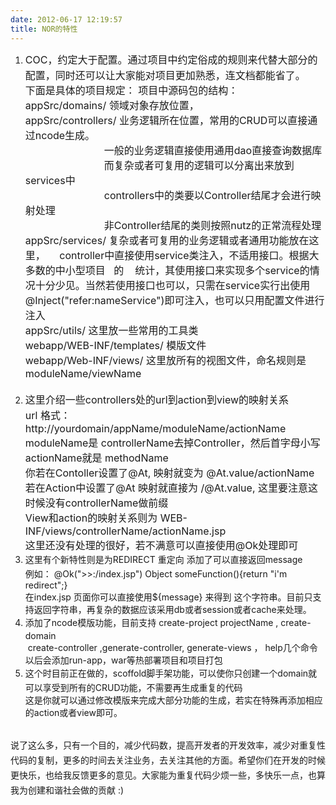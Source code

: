 ```yaml
---
date: 2012-06-17 12:19:57
title: NOR的特性
---
```



<p>
	<span></span>
</p>
<ol>
	<li>
		<span style="font-size:16px;line-height:24px;">COC</span><span style="font-size:16px;line-height:24px;">，约定大于配置。通过项目中约定俗成的规则来代替大部分的配置，同时还可以让大家能对项目更加熟悉，连文档都能省了。<br />
下面是具体的项目规定： 项目中源码包的结构：<br />
<span></span>appSrc/domains/ 领域对象存放位置，<br />
appSrc/controllers/ 业务逻辑所在位置，常用的CRUD可以直接通过ncode生成。<br />
&nbsp; &nbsp; &nbsp; &nbsp; &nbsp; &nbsp; &nbsp; &nbsp; &nbsp; &nbsp; &nbsp; &nbsp; &nbsp; &nbsp; 一般的业务逻辑直接使用通用dao直接查询数据库<br />
&nbsp; &nbsp; &nbsp; &nbsp; &nbsp; &nbsp; &nbsp; &nbsp; &nbsp; &nbsp; &nbsp; &nbsp; &nbsp; &nbsp; 而复杂或者可复用的逻辑可以分离出来放到services中<br />
&nbsp; &nbsp; &nbsp; &nbsp; &nbsp; &nbsp; &nbsp; &nbsp; &nbsp; &nbsp; &nbsp; &nbsp; &nbsp; &nbsp; controllers中的类要以Controller结尾才会进行映射处理<br />
&nbsp; &nbsp; &nbsp; &nbsp; &nbsp; &nbsp; &nbsp; &nbsp; &nbsp; &nbsp; &nbsp; &nbsp; &nbsp; &nbsp; 非Controller结尾的类则按照nutz的正常流程处理<br />
appSrc/services/ 复杂或者可复用的业务逻辑或者通用功能放在这里， &nbsp;&nbsp;&nbsp;&nbsp;controller中直接使用service类注入，不适用接口。根据大多数的<span></span>中小型项目&nbsp;&nbsp;&nbsp;的&nbsp;&nbsp;&nbsp;&nbsp;统计，其使用接口来实现多个service的情况十分少见。当然若使用接口也可以，只需在service实行出使用@Inject("refer:nameService")即可注入，也可以只用配置文件进行注入<br />
appSrc/utils/ 这里放一些常用的工具类<br />
webapp/WEB-INF/templates/ 模版文件<br />
webapp/Web-INF/views/ 这里放所有的视图文件，命名规则是moduleName/viewName<br />
<br />
</span>
	</li>
	<li>
		<span style="font-size:16px;line-height:24px;">这里介绍一些controllers处的url到action到view的映射关系<br />
url 格式： http://yourdomain/appName/moduleName/actionName<br />
moduleName是 controllerName去掉Controller，然后首字母小写<br />
actionName就是 methodName<br />
你若在Contoller设置了@At, 映射就变为 @At.value/actionName<br />
若在Action中设置了@At 映射就直接为 /@At.value, 这里要注意这时候没有controllerName做前缀<br />
View和action的映射关系则为 WEB-INF/views/controllerName/actionName.jsp<br />
这里还没有处理的很好，若不满意可以直接使用@Ok处理即可<br />
</span>
	</li>
	<li>
		<span><span style="line-height:24px;">这里有个新特性则是为REDIRECT 重定向 添加了可以直接返回message<br />
例如： @Ok("&gt;&gt;:/index.jsp") Object someFunction(){return "i'm redirect";}<br />
在index.jsp 页面你可以直接使用${message} 来得到 这个字符串。目前只支持返回字符串，再复杂的数据应该采用db或者session或者cache来处理。<br />
</span></span>
	</li>
	<li>
		<span><span style="line-height:24px;">添加了ncode模版功能，目前支持 create-project projectName , create-domain<br />
&nbsp;create-controller ,generate-controller, generate-views ，&nbsp;help几个命令<br />
以后会添加run-app，war等热部署项目和项目打包</span></span>
	</li>
	<li>
		<span><span style="line-height:24px;">这个时目前正在做的，scoffold脚手架功能，可以使你只创建一个domain就可以享受到所有的CRUD功能，不需要再生成重复的代码<br />
这是你就可以通过修改模版来完成大部分功能的生成，若实在特殊再添加相应的action或者view即可。<br />
<br />
</span></span>
	</li>
</ol>
<p>
	<span><span style="line-height:24px;">说了这么多，只有一个目的，减少代码数，提高开发者的开发效率，减少对重复性代码的复制，更多的时间去关注业务，去关注其他的方面。希望你们在开发的时候更快乐，也给我反馈更多的意见。大家能为重复代码少烦一些，多快乐一点，也算我为创建和谐社会做的贡献 :)</span></span>
</p>
<p>
	<br />
</p>